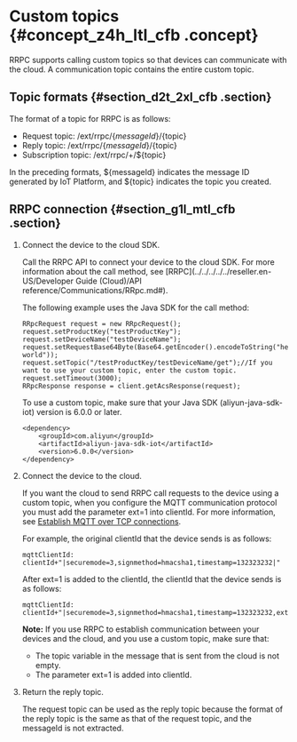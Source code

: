 # Custom topics {#concept_z4h_ltl_cfb .concept}

RRPC supports calling custom topics so that devices can communicate with the cloud. A communication topic contains the entire custom topic.

## Topic formats {#section_d2t_2xl_cfb .section}

The format of a topic for RRPC is as follows:

-   Request topic: /ext/rrpc/$\{messageId\}/$\{topic\}
-   Reply topic: /ext/rrpc/$\{messageId\}/$\{topic\}
-   Subscription topic: /ext/rrpc/+/$\{topic\}

In the preceding formats, $\{messageId\} indicates the message ID generated by IoT Platform, and $\{topic\} indicates the topic you created.

## RRPC connection {#section_g1l_mtl_cfb .section}

1.  Connect the device to the cloud SDK.

    Call the RRPC API to connect your device to the cloud SDK. For more information about the call method, see [RRPC](../../../../../reseller.en-US/Developer Guide (Cloud)/API reference/Communications/RRpc.md#).

    The following example uses the Java SDK for the call method:

    ```
    RRpcRequest request = new RRpcRequest();
    request.setProductKey("testProductKey");
    request.setDeviceName("testDeviceName");
    request.setRequestBase64Byte(Base64.getEncoder().encodeToString("hello world"));
    request.setTopic("/testProductKey/testDeviceName/get");//If you want to use your custom topic, enter the custom topic.
    request.setTimeout(3000);
    RRpcResponse response = client.getAcsResponse(request);
    ```

    To use a custom topic, make sure that your Java SDK \(aliyun-java-sdk-iot\) version is 6.0.0 or later.

    ```
    <dependency>
        <groupId>com.aliyun</groupId>
        <artifactId>aliyun-java-sdk-iot</artifactId>
        <version>6.0.0</version>
    </dependency>
    ```

2.  Connect the device to the cloud.

    If you want the cloud to send RRPC call requests to the device using a custom topic, when you configure the MQTT communication protocol you must add the parameter ext=1 into clientId. For more information, see [Establish MQTT over TCP connections](https://www.alibabacloud.com/help/doc-detail/73742.htm).

    For example, the original clientId that the device sends is as follows:

    ```
    mqttClientId: clientId+"|securemode=3,signmethod=hmacsha1,timestamp=132323232|"
    ```

    After ext=1 is added to the clientId, the clientId that the device sends is as follows:

    ```
    mqttClientId: clientId+"|securemode=3,signmethod=hmacsha1,timestamp=132323232,ext=1|"
    ```

    **Note:** If you use RRPC to establish communication between your devices and the cloud, and you use a custom topic, make sure that:

    -   The topic variable in the message that is sent from the cloud is not empty.
    -   The parameter ext=1 is added into clientId.
3.  Return the reply topic.

    The request topic can be used as the reply topic because the format of the reply topic is the same as that of the request topic, and the messageId is not extracted.


